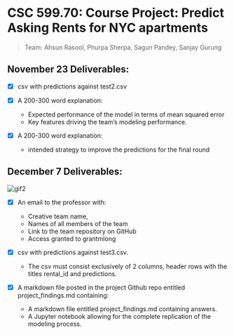 # CSC 599.70: Course Project: Predict Asking Rents for NYC apartments

> Team: Ahsun Rasool, Phurpa Sherpa, Sagun Pandey, Sanjay Gurung

## November 23 Deliverables:

- [X] csv with predictions against test2.csv

- [X] A 200-300 word explanation:
    - Expected performance of the model in terms of mean squared error
    - Key features driving the team’s modeling performance.

- [X] A 200-300 word explanation:
    - intended strategy to improve the predictions for the final round
    
## December 7 Deliverables:

<img src='https://media.giphy.com/media/wf71hhNOVYGK4/giphy.gif' title='gif2' alt='gif2' />

- [X] An email to the professor with:
    - Creative team name,
    - Names of all members of the team
    - Link to the team repository on GitHub
    - Access granted to grantmlong

- [X] csv with predictions against test3.csv. 
    - The csv must consist exclusively of 2 columns, header rows with the titles rental_id and predictions.
    

- [X] A markdown file posted in the project Github repo entitled project_findings.md containing:
    - A markdown file entitled project_findings.md containing answers.
    - A Jupyter notebook allowing for the complete replication of the modeling process.

